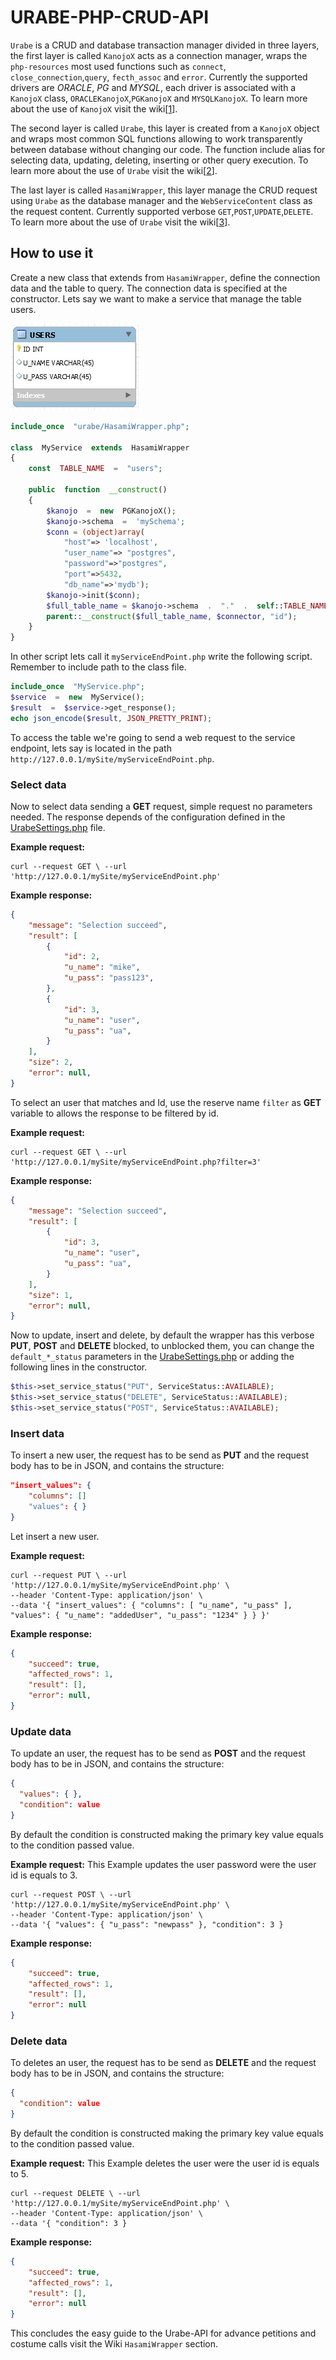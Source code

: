 # URABE-PHP-CRUD-API

`Urabe` is a CRUD and database transaction manager divided in three layers, the first layer is called `KanojoX` acts as a connection manager, wraps the `php-resources` most used functions such as `connect`, `close_connection`,`query`, `fecth_assoc` and `error`. Currently the supported drivers are _ORACLE_, _PG_ and _MYSQL_, each driver is associated with a `KanojoX` class, `ORACLEKanojoX`,`PGKanojoX` and `MYSQLKanojoX`. To learn more about the use of `KanojoX` visit the wiki[[1](https://github.com/ANamelessWolf/urabe/wiki/KanojoX,-The-database-connector)].

The second layer is called `Urabe`, this layer is created from a `KanojoX` object and wraps most common SQL functions allowing to work transparently between database without changing our code. The function include alias for selecting data, updating, deleting, inserting or other query execution. To learn more about the use of `Urabe` visit the wiki[[2](https://github.com/ANamelessWolf/urabe/wiki/Urabe-Class,-Introduction)].

The last layer is called `HasamiWrapper`, this layer manage the CRUD request using `Urabe` as the database manager and the `WebServiceContent` class as the request content. Currently supported verbose `GET`,`POST`,`UPDATE`,`DELETE`. To learn more about the use of `Urabe` visit the wiki[[3]()].

## How to use it

Create a new class that extends from `HasamiWrapper`, define the connection data and the table to query.
The connection data is specified at the constructor. Lets say we want to make a service that manage the table users.

![User table](https://raw.githubusercontent.com/ANamelessWolf/urabe/master/testing/img/user_table.PNG)

```php
include_once  "urabe/HasamiWrapper.php";

class  MyService  extends  HasamiWrapper
{
	const  TABLE_NAME  =  "users";
	
	public  function  __construct()
	{
		$kanojo  =  new  PGKanojoX();
		$kanojo->schema  =  'mySchema';
		$conn = (object)array(
			"host"=> 'localhost', 
			"user_name"=> "postgres", 
			"password"=>"postgres", 
			"port"=>5432, 
			"db_name"=>'mydb');
		$kanojo->init($conn);
		$full_table_name = $kanojo->schema  .  "."  .  self::TABLE_NAME
		parent::__construct($full_table_name, $connector, "id");
	}
}
```

In other script lets call it `myServiceEndPoint.php` write the following script. Remember to include path to the class file.

```php
include_once  "MyService.php";
$service  =  new  MyService();
$result  =  $service->get_response();
echo json_encode($result, JSON_PRETTY_PRINT);
```

To access the table we're going to send a web request to the service endpoint, lets say is located in the path `http://127.0.0.1/mySite/myServiceEndPoint.php`.

### Select data

Now to select data sending a **GET** request, simple request no parameters needed. The response depends of the configuration defined in the [UrabeSettings.php](https://github.com/ANamelessWolf/urabe/blob/master/src/UrabeSettings.php) file.

**Example request:**

```curl
curl --request GET \ --url 'http://127.0.0.1/mySite/myServiceEndPoint.php'
```

**Example response:**

```json
{
    "message": "Selection succeed",
    "result": [
        {
            "id": 2,
            "u_name": "mike",
            "u_pass": "pass123",
        },
        {
            "id": 3,
            "u_name": "user",
            "u_pass": "ua",
        }
    ],
    "size": 2,
    "error": null,
}
```

To select an user that matches and Id, use the reserve name `filter` as **GET** variable to allows the response to be filtered by id.

**Example request:**

```curl
curl --request GET \ --url 'http://127.0.0.1/mySite/myServiceEndPoint.php?filter=3'
```

**Example response:**

```json
{
    "message": "Selection succeed",
    "result": [
        {
            "id": 3,
            "u_name": "user",
            "u_pass": "ua",
        }
    ],
    "size": 1,
    "error": null,
}
```

Now to update, insert and delete, by default the wrapper has this verbose **PUT**, **POST** and **DELETE** blocked, to unblocked them, you can change the `default_*_status` parameters in the  [UrabeSettings.php](https://github.com/ANamelessWolf/urabe/blob/master/src/UrabeSettings.php) or adding the following lines in the constructor.

```php
$this->set_service_status("PUT", ServiceStatus::AVAILABLE);
$this->set_service_status("DELETE", ServiceStatus::AVAILABLE);
$this->set_service_status("POST", ServiceStatus::AVAILABLE);
```

### Insert data

To insert a new user, the request has to be send as **PUT** and the request body has to be in JSON, and contains the structure:

```json
"insert_values": {
    "columns": []
    "values": { }
}
```

Let insert a new user.

**Example request:**

```curl
curl --request PUT \ --url 'http://127.0.0.1/mySite/myServiceEndPoint.php' \ 
--header 'Content-Type: application/json' \ 
--data '{ "insert_values": { "columns": [ "u_name", "u_pass" ], "values": { "u_name": "addedUser", "u_pass": "1234" } } }'
```

**Example response:**

```json
{
    "succeed": true,
    "affected_rows": 1,
    "result": [],
    "error": null,
}
```

### Update data

To update an user, the request has to be send as **POST** and the request body has to be in JSON, and contains the structure: 

```json
{
  "values": { },
  "condition": value
}  
```
By default the condition is constructed making the primary key value equals to the condition passed value.

**Example request:** This Example updates the user password were the user id is equals to 3.

```curl
curl --request POST \ --url 'http://127.0.0.1/mySite/myServiceEndPoint.php' \ 
--header 'Content-Type: application/json' \ 
--data '{ "values": { "u_pass": "newpass" }, "condition": 3 }
```

**Example response:**

```json
{
    "succeed": true,
    "affected_rows": 1,
    "result": [],
    "error": null
}
```

### Delete data

To deletes an user, the request has to be send as **DELETE** and the request body has to be in JSON, and contains the structure: 

```json
{
  "condition": value
}  
```
By default the condition is constructed making the primary key value equals to the condition passed value.

**Example request:** This Example deletes the user were the user id is equals to 5.

```curl
curl --request DELETE \ --url 'http://127.0.0.1/mySite/myServiceEndPoint.php' \ 
--header 'Content-Type: application/json' \ 
--data '{ "condition": 3 }
```

**Example response:**

```json
{
    "succeed": true,
    "affected_rows": 1,
    "result": [],
    "error": null
}
```

This concludes the easy guide to the Urabe-API for advance petitions and costume calls visit the Wiki `HasamiWrapper` section.
